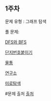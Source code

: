 ## 1주차

문제 유형 : 그래프 탐색

풀 문제:

[DFS와 BFS](https://www.acmicpc.net/problem/1260)

[단지번호붙이기](https://www.acmicpc.net/problem/2667)

[물통](https://www.acmicpc.net/problem/2251)

[연구소](https://www.acmicpc.net/problem/14502)

[미로탐색](https://www.acmicpc.net/problem/2178)


#문제 출처
[출처](https://github.com/rhs0266/FastCampus/tree/main/%EA%B0%95%EC%9D%98%20%EC%9E%90%EB%A3%8C/02-%EC%95%8C%EA%B3%A0%EB%A6%AC%EC%A6%98/09~11-%EA%B7%B8%EB%9E%98%ED%94%84%20%ED%83%90%EC%83%89)

